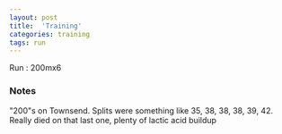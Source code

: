 ```yaml
---
layout: post
title:  'Training'
categories: training
tags: run
---
```


Run :   200mx6

### Notes

"200"s on Townsend. Splits were something like 35, 38, 38, 38, 39, 42. Really died on that last one, plenty of lactic acid buildup
